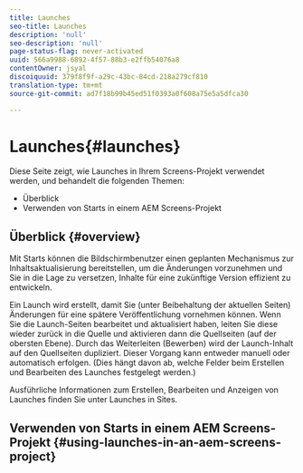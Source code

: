 ```yaml
---
title: Launches
seo-title: Launches
description: 'null'
seo-description: 'null'
page-status-flag: never-activated
uuid: 566a9988-6892-4f57-88b3-e2ffb54076a8
contentOwner: jsyal
discoiquuid: 379f8f9f-a29c-43bc-84cd-218a279cf810
translation-type: tm+mt
source-git-commit: ad7f18b99b45ed51f0393a0f608a75e5a5dfca30

---
```



# Launches{#launches}

Diese Seite zeigt, wie Launches in Ihrem Screens-Projekt verwendet werden, und behandelt die folgenden Themen:

* Überblick
* Verwenden von Starts in einem AEM Screens-Projekt

## Überblick {#overview}

Mit Starts können die Bildschirmbenutzer einen geplanten Mechanismus zur Inhaltsaktualisierung bereitstellen, um die Änderungen vorzunehmen und Sie in die Lage zu versetzen, Inhalte für eine zukünftige Version effizient zu entwickeln.

Ein Launch wird erstellt, damit Sie (unter Beibehaltung der aktuellen Seiten) Änderungen für eine spätere Veröffentlichung vornehmen können. Wenn Sie die Launch-Seiten bearbeitet und aktualisiert haben, leiten Sie diese wieder zurück in die Quelle und aktivieren dann die Quellseiten (auf der obersten Ebene). Durch das Weiterleiten (Bewerben) wird der Launch-Inhalt auf den Quellseiten dupliziert. Dieser Vorgang kann entweder manuell oder automatisch erfolgen. (Dies hängt davon ab, welche Felder beim Erstellen und Bearbeiten des Launches festgelegt werden.)

Ausführliche Informationen zum Erstellen, Bearbeiten und Anzeigen von Launches finden Sie unter Launches in Sites.

## Verwenden von Starts in einem AEM Screens-Projekt {#using-launches-in-an-aem-screens-project}


